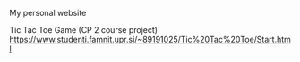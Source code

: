 My personal website

Tic Tac Toe Game (CP 2 course project)
https://www.studenti.famnit.upr.si/~89191025/Tic%20Tac%20Toe/Start.html
